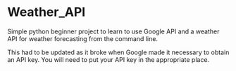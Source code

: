 # Weather_API
Simple python beginner project to learn to use Google API and a weather API for weather forecasting from the command line.

This had to be updated as it broke when Google made it necessary to obtain an API key.  You will need to put your API key in the appropriate place.
